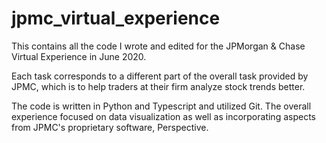 # jpmc_virtual_experience
This contains all the code I wrote and edited for the JPMorgan & Chase Virtual Experience in June 2020. 

Each task corresponds to a different part of the overall task provided by JPMC, which is to help traders at their firm analyze stock trends better. 

The code is written in Python and Typescript and utilized Git. The overall experience focused on data visualization as well as incorporating aspects from JPMC's proprietary software, Perspective. 
